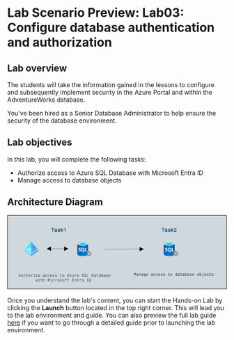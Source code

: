 # Lab Scenario Preview: Lab03: Configure database authentication and authorization

## Lab overview

The students will take the information gained in the lessons to configure and subsequently implement security in the Azure Portal and within the AdventureWorks database.

You've been hired as a Senior Database Administrator to help ensure the security of the database environment.

## Lab objectives

In this lab, you will complete the following tasks:

- Authorize access to Azure SQL Database with Microsoft Entra ID
- Manage access to database objects

## Architecture Diagram

![](./images/preview03.png)

Once you understand the lab's content, you can start the Hands-on Lab by clicking the **Launch** button located in the top right corner. This will lead you to the lab environment and guide. You can also preview the full lab guide [here](https://experience.cloudlabs.ai/#/labguidepreview/7ee8c2a0-31c1-4350-95c5-96c387f2eb99) if you want to go through a detailed guide prior to launching the lab environment. 
  
